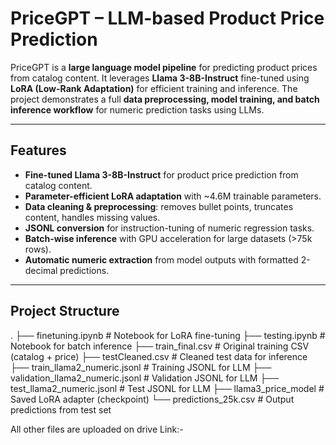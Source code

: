 # PriceGPT – LLM-based Product Price Prediction

PriceGPT is a **large language model pipeline** for predicting product prices from catalog content. It leverages **Llama 3-8B-Instruct** fine-tuned using **LoRA (Low-Rank Adaptation)** for efficient training and inference. The project demonstrates a full **data preprocessing, model training, and batch inference workflow** for numeric prediction tasks using LLMs.

---

## Features

- **Fine-tuned Llama 3-8B-Instruct** for product price prediction from catalog content.
- **Parameter-efficient LoRA adaptation** with ~4.6M trainable parameters.
- **Data cleaning & preprocessing**: removes bullet points, truncates content, handles missing values.
- **JSONL conversion** for instruction-tuning of numeric regression tasks.
- **Batch-wise inference** with GPU acceleration for large datasets (>75k rows).
- **Automatic numeric extraction** from model outputs with formatted 2-decimal predictions.

---

## Project Structure
.
├── finetuning.ipynb                 # Notebook for LoRA fine-tuning
├── testing.ipynb                    # Notebook for batch inference
├── train_final.csv                  # Original training CSV (catalog + price)
├── testCleaned.csv                  # Cleaned test data for inference
├── train_llama2_numeric.jsonl       # Training JSONL for LLM
├── validation_llama2_numeric.jsonl # Validation JSONL for LLM
├── test_llama2_numeric.jsonl        # Test JSONL for LLM
├── llama3_price_model               # Saved LoRA adapter (checkpoint)
└── predictions_25k.csv              # Output predictions from test set

All other files are uploaded on drive 
Link:-
